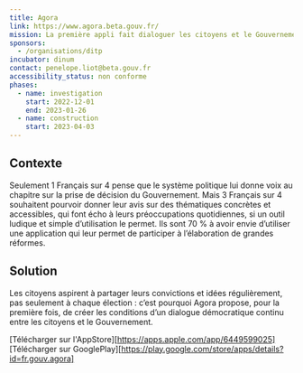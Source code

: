 ```yaml
---
title: Agora
link: https://www.agora.beta.gouv.fr/
mission: La première appli fait dialoguer les citoyens et le Gouvernement
sponsors:
  - /organisations/ditp
incubator: dinum
contact: penelope.liot@beta.gouv.fr
accessibility_status: non conforme
phases:
  - name: investigation
    start: 2022-12-01
    end: 2023-01-26
  - name: construction
    start: 2023-04-03
---
```

## Contexte

Seulement 1 Français sur 4 pense que le système politique lui donne voix au chapitre sur la prise de décision du Gouvernement.
Mais 3 Français sur 4 souhaitent pourvoir donner leur avis sur des thématiques concrètes et accessibles, qui font écho à leurs préoccupations quotidiennes, si un outil ludique et
simple d’utilisation le permet.
Ils sont 70 % à avoir envie d’utiliser une application qui leur permet de participer à l’élaboration de grandes réformes.

## Solution

Les citoyens aspirent à partager leurs convictions et idées régulièrement, pas seulement à chaque élection : c’est pourquoi Agora propose, pour la première fois, de créer les conditions d’un dialogue démocratique continu entre les citoyens et le Gouvernement.

[Télécharger sur l'AppStore][https://apps.apple.com/app/6449599025]
[Télécharger sur GooglePlay][https://play.google.com/store/apps/details?id=fr.gouv.agora]
